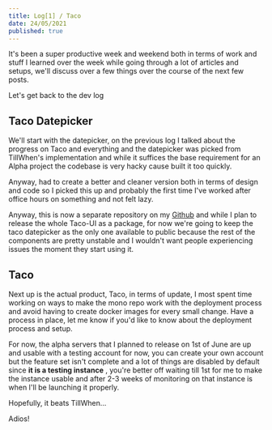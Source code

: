 ```yaml
---
title: Log[1] / Taco
date: 24/05/2021
published: true
---
```


It's been a super productive week and weekend both in terms of work and stuff I learned over the week while going through a lot of articles and setups, we'll discuss over a few things over the course of the next few posts. 

Let's get back to the dev log 

## Taco Datepicker  

We'll start with the datepicker, on the previous log I talked about the progress on Taco and everything and the datepicker was picked from TillWhen's implementation and while it suffices the base requirement for an Alpha project the codebase is very hacky cause built it too quickly.

Anyway, had to create a better and cleaner version both in terms of design and code so I picked this up and probably the first time I've worked after office hours on something and not felt lazy. 

Anyway, this is now a separate repository on my [Github](https://github.com/barelyhuman/taco-datepicker) and while I plan to release the whole Taco-UI as a package, for now we're going to keep the taco datepicker as the only one available to public because the rest of the components are pretty unstable and I wouldn't want people experiencing issues the moment they start using it. 

## Taco 

Next up is the actual product, Taco, in terms of update, I most spent time working on ways to make the mono repo work with the deployment process and avoid having to create docker images for every small change. Have a process in place, let me know if you'd like to know about the deployment process and setup. 

For now, the alpha servers that I planned to release on 1st of June are up and usable with a testing account for now, you can create your own account but the feature set isn't complete and a lot of things are disabled by default since **it is a testing instance** , you're better off waiting till 1st for me to make the instance usable and after 2-3 weeks of monitoring on that instance is when I'll be launching it properly.

Hopefully, it beats TillWhen... 

Adios!





